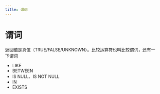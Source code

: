 ```yaml
---
title: 谓词
---
```


# 谓词
返回值是真值（TRUE/FALSE/UNKNOWN）。比较运算符也叫比较谓词，还有一下谓词

- LIKE
- BETWEEN
- IS NULL、IS NOT NULL
- IN 
- EXISTS
                      